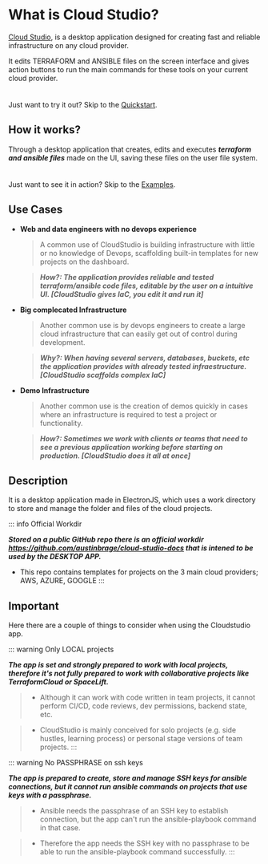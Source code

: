 # What is Cloud Studio?

[Cloud Studio](https://brage.pages.dev), is a desktop application designed for creating fast and reliable infrastructure on any cloud provider.

It edits TERRAFORM and ANSIBLE files on the screen interface and gives action buttons to run the main commands for these tools on your current cloud provider.

<div class="tip custom-block" style="padding-top: 8px">

Just want to try it out? Skip to the [Quickstart](./getting-started).

</div>

## How it works?

Through a desktop application that creates, edits and executes ***terraform and ansible files*** made on the UI, saving these files on the user file system.

<div class="tip custom-block" style="padding-top: 8px">

Just want to see it in action? Skip to the [Examples](./app-examples).

</div>


## Use Cases

- **Web and data engineers with no devops experience**

  > A common use of CloudStudio is building infrastructure with little or no knowledge of Devops, scaffolding built-in templates for new projects on the dashboard.
  
  > ***How?: The application provides reliable and tested terraform/ansible code files, editable by the user on a intuitive UI. [CloudStudio gives IaC, you edit it and run it]***

- **Big complecated Infrastructure**

  > Another common use is by devops engineers to create a large cloud infrastructure that can easily get out of control during development.

  > ***Why?: When having several servers, databases, buckets, etc the application provides with already tested infraestructure. [CloudStudio scaffolds complex IaC]***

- **Demo Infrastructure**

  > Another common use is the creation of demos quickly in cases where an infrastructure is required to test a project or functionality. 

  > ***How?: Sometimes we work with clients or teams that need to see a previous application working before starting on production. [CloudStudio does it all at once]***

## Description

It is a desktop application made in ElectronJS, which uses a work directory to store and manage the folder and files of the cloud projects.

::: info Official Workdir

***Stored on a public GitHub repo there is an official workdir https://github.com/austinbrage/cloud-studio-docs that is intened to be used by the DESKTOP APP.***

- This repo contains templates for projects on the 3 main cloud providers; AWS, AZURE, GOOGLE 
:::

## Important

Here there are a couple of things to consider when using the Cloudstudio app.

::: warning Only LOCAL projects

***The app is set and strongly prepared to work with local projects, therefore it's not fully prepared to work with collaborative projects like TerraformCloud or SpaceLift.***

>  - Although it can work with code written in team projects, it cannot perform CI/CD, code reviews, dev permissions, backend state, etc.

>  - CloudStudio is mainly conceived for solo projects (e.g. side hustles, learning process) or personal stage versions of team projects.
:::

::: warning No PASSPHRASE on ssh keys

***The app is prepared to create, store and manage SSH keys for ansible connections, but it cannot run ansible commands on projects that use keys with a passphrase.***

>  - Ansible needs the passphrase of an SSH key to establish connection, but the app can't run the ansible-playbook command in that case.

>  - Therefore the app needs the SSH key with no passphrase to be able to run the ansible-playbook command successfully.
:::